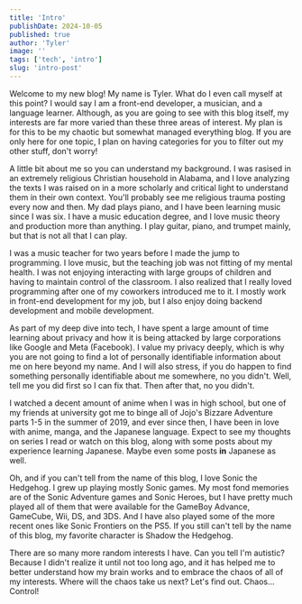 ```yaml
---
title: 'Intro'
publishDate: 2024-10-05
published: true
author: 'Tyler'
image: ''
tags: ['tech', 'intro']
slug: 'intro-post'
---
```


Welcome to my new blog! My name is Tyler. What do I even call myself at this point? I would say I am a front-end developer, a musician, and a language learner.
Although, as you are going to see with this blog itself, my interests are far more varied than these three areas of interest. My plan is for this to be my
chaotic but somewhat managed everything blog. If you are only here for one topic, I plan on having categories for you to filter out my other stuff, don't worry!

A little bit about me so you can understand my background. I was rasised in an extremely religious Christian household in Alabama, and I love analyzing the
texts I was raised on in a more scholarly and critical light to understand them in their own context. You'll probably see me religious trauma posting every now
and then. My dad plays piano, and I have been learning music since I was six. I have a music education degree, and I love music theory and production more than
anything. I play guitar, piano, and trumpet mainly, but that is not all that I can play.

I was a music teacher for two years before I made the jump to programming. I love music, but the teaching job was not fitting of my mental health. I was not
enjoying interacting with large groups of children and having to maintain control of the classroom. I also realized that I really loved programming after
one of my coworkers introduced me to it. I mostly work in front-end development for my job, but I also enjoy doing backend development and mobile development.

As part of my deep dive into tech, I have spent a large amount of time learning about privacy and how it is being attacked by large corporations like Google
and Meta (Facebook). I value my privacy deeply, which is why you are not going to find a lot of personally identifiable information about me on here beyond
my name. And I will also stress, if you do happen to find something personally identifiable about me somewhere, no you didn't. Well, tell me you did first so
I can fix that. Then after that, no you didn't.

I watched a decent amount of anime when I was in high school, but one of my friends at university got me to binge all of Jojo's Bizzare Adventure parts 1-5 in
the summer of 2019, and ever since then, I have been in love with anime, manga, and the Japanese language. Expect to see my thoughts on series I read or watch
on this blog, along with some posts about my experience learning Japanese. Maybe even some posts **in** Japanese as well.

Oh, and if you can't tell from the name of this blog, I love Sonic the Hedgehog. I grew up playing mostly Sonic games. My most fond memories are of the Sonic
Adventure games and Sonic Heroes, but I have pretty much played all of them that were available for the GameBoy Advance, GameCube, Wii, DS, and 3DS. And I have
also played some of the more recent ones like Sonic Frontiers on the PS5. If you still can't tell by the name of this blog, my favorite character is Shadow 
the Hedgehog.

There are so many more random interests I have. Can you tell I'm autistic? Because I didn't realize it until not too long ago, and it has helped me to better
understand how my brain works and to embrace the chaos of all of my interests. Where will the chaos take us next? Let's find out. Chaos... Control!

